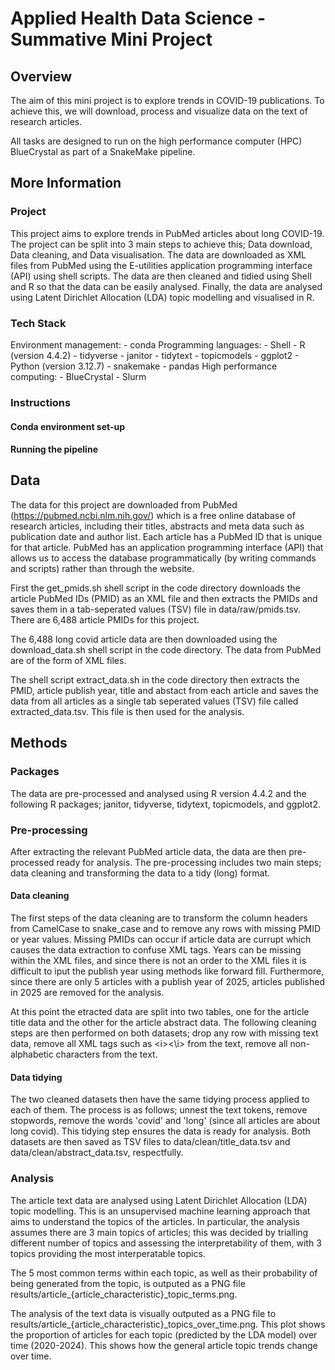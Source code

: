# Applied Health Data Science - Summative Mini Project

## Overview
The aim of this mini project is to explore trends in COVID-19 publications. To achieve this, we
will download, process and visualize data on the text of research articles.

All tasks are designed to run on the high performance computer (HPC) BlueCrystal as part of a SnakeMake pipeline.


## More Information
### Project
This project aims to explore trends in PubMed articles about long COVID-19. The project can be split into 3 main steps to achieve this; Data download, Data cleaning, and Data visualisation.
The data are downloaded as XML files from PubMed using the E-utilities application programming interface (API) using shell scripts.
The data are then cleaned and tidied using Shell and R so that the data can be easily analysed.
Finally, the data are analysed using Latent Dirichlet Allocation (LDA) topic modelling and visualised in R.

### Tech Stack
Environment management:
        - conda
Programming languages:
        - Shell
        - R (version 4.4.2)
                - tidyverse
                - janitor
                - tidytext
                - topicmodels
                - ggplot2
        - Python (version 3.12.7)
                - snakemake
                - pandas
High performance computing:
        - BlueCrystal
        - Slurm

### Instructions
#### Conda environment set-up


#### Running the pipeline



## Data
The data for this project are downloaded from PubMed (https://pubmed.ncbi.nlm.nih.gov/) which is a free online database of research articles, including their titles, abstracts and meta data such as publication date and author list. Each
article has a PubMed ID that is unique for that article. PubMed has an application programming interface (API) that allows us to access the database programmatically (by writing commands and scripts) rather than through the website.

First the get_pmids.sh shell script in the code directory downloads the article PubMed IDs (PMID) as an XML file and then extracts the PMIDs and saves them in a tab-seperated values (TSV) file in data/raw/pmids.tsv. There are 6,488 article PMIDs for this project.

The 6,488 long covid article data are then downloaded using the download_data.sh shell script in the code directory. The data from PubMed are of the form of XML files.

The shell script extract_data.sh in the code directory then extracts the PMID, article publish year, title and abstact from each article and saves the data from all articles as a single tab seperated values (TSV) file called extracted_data.tsv. This file is then used for the analysis.


## Methods
### Packages
The data are pre-processed and analysed using R version 4.4.2 and the following R packages; janitor, tidyverse, tidytext, topicmodels, and ggplot2.

### Pre-processing
After extracting the relevant PubMed article data, the data are then pre-processed ready for analysis. The pre-processing includes two main steps; data cleaning and transforming the data to a tidy (long) format.

#### Data cleaning
The first steps of the data cleaning are to transform the column headers from CamelCase to snake_case and to remove any rows with missing PMID or year values. Missing PMIDs can occur if article data are currupt which causes the data extraction to confuse XML tags. Years can be missing within the XML files, and since there is not an order to the XML files it is difficult to iput the publish year using methods like forward fill. Furthermore, since there are only 5 articles with a publish year of 2025, articles published in 2025 are removed for the analysis.

At this point the etracted data are split into two tables, one for the article title data and the other for the article abstract data. The following cleaning steps are then performed on both datasets; drop any row with missing text data, remove all XML tags such as \<i\>\<\i\> from the text, remove all non-alphabetic characters from the text.

#### Data tidying
The two cleaned datasets then have the same tidying process applied to each of them. The process is as follows; unnest the text tokens, remove stopwords, remove the words 'covid' and 'long' (since all articles are about long covid). This tidying step ensures the data is ready for analysis. Both datasets are then saved as TSV files to data/clean/title_data.tsv and data/clean/abstract_data.tsv, respectfully.


### Analysis
The article text data are analysed using Latent Dirichlet Allocation (LDA) topic modelling. This is an unsupervised machine learning approach that aims to understand the topics of the articles. In particular, the analysis assumes there are 3 main topics of articles; this was decided by trialling different number of topics and assessing the interpretability of them, with 3 topics providing the most interperatable topics.

The 5 most common terms within each topic, as well as their probability of being generated from the topic, is outputed as a PNG file results/article_{article_characteristic}_topic_terms.png.

The analysis of the text data is visually outputed as a PNG file to results/article_{article_characteristic}_topics_over_time.png. This plot shows the proportion of articles for each topic (predicted by the LDA model) over time (2020-2024). This shows how the general article topic trends change over time.